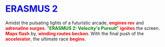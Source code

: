 # <span style="color:blue;">ERASMUS 2</span>

Amidst the pulsating lights of a futuristic arcade, <span style="color:red;">**engines rev**</span> and <span style="color:red;">**adrenaline surges**</span>. 
"<span style="color:green;">**ERASMUS 2: Velocity's Pursuit**</span>" <span style="color:red;">**ignites**</span> the screen. 
<span style="color:red;">**Maps flash**</span> by, <span style="color:red;">**winding routes beckon**</span>. With the final push of the <span style="color:red;">**accelerator**</span>, the ultimate race <span style="color:red;">**begins**</span>.
